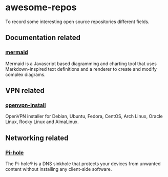 # awesome-repos
To record some interesting open source repositories different fields.


## Documentation related

### [mermaid](https://github.com/mermaid-js/mermaid)
Mermaid is a Javascript based diagramming and charting tool that uses Markdown-inspired text definitions and a renderer to create and modify complex diagrams.


## VPN related
### [openvpn-install](https://github.com/angristan/openvpn-install)
OpenVPN installer for Debian, Ubuntu, Fedora, CentOS, Arch Linux, Oracle Linux, Rocky Linux and AlmaLinux.

## Networking related
### [Pi-hole](https://github.com/pi-hole/pi-hole)
The Pi-hole® is a DNS sinkhole that protects your devices from unwanted content without installing any client-side software.
